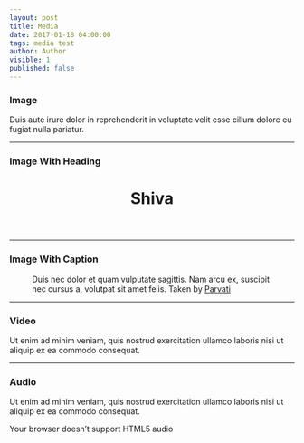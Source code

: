 ```yaml
---
layout: post
title: Media
date: 2017-01-18 04:00:00
tags: media test
author: Author
visible: 1
published: false
---
```


### Image

<amp-img src="{{ site.baseurl }}assets/images/shiva.jpg" width="656" height="400" layout="responsive" alt="" class="mb3"></amp-img>

Duis aute irure dolor in reprehenderit in voluptate velit esse cillum dolore eu fugiat nulla pariatur.

<hr />

### Image With Heading
<figure class="ampstart-image-with-heading  m0 relative mb4">
<amp-img src="{{ site.baseurl }}assets/images/shiva.jpg" width="656" height="400" layout="responsive" alt="" class="mb3"></amp-img>
<figcaption class="absolute right-0 bottom-0 left-0">
<header class="ampstart-image-heading px2 py2 line-height-4"><h1>Shiva</h1></header>
</figcaption>
</figure>

<hr/>

### Image With Caption
<figure class="ampstart-image-with-caption m0 relative mb4">
<amp-img src="{{ site.baseurl }}assets/images/shiva.jpg" width="656" height="400" layout="responsive" alt="" class="mb3"></amp-img>
<figcaption class="h5 mt1 px3">Duis nec dolor et quam vulputate sagittis. Nam arcu ex, suscipit nec cursus a, volutpat sit amet felis.
<span class="ampstart-image-credit block bold">
Taken by 
<a href="#" role="author">Parvati</a>
</span>
</figcaption>
</figure>

<hr/>

### Video

Ut enim ad minim veniam, quis nostrud exercitation ullamco laboris nisi ut aliquip ex ea commodo consequat.

<amp-youtube width="480"
  height="270"
  layout="responsive"
  data-videoid="lBTCB7yLs8Y">
</amp-youtube>

<hr />

### Audio

Ut enim ad minim veniam, quis nostrud exercitation ullamco laboris nisi ut aliquip ex ea commodo consequat.

<amp-audio width="auto"
  height="50"
  src="https://ia801402.us.archive.org/16/items/EDIS-SRP-0197-06/EDIS-SRP-0197-06.mp3">
  <div fallback>
    <p>Your browser doesn’t support HTML5 audio</p>
  </div>
</amp-audio>
